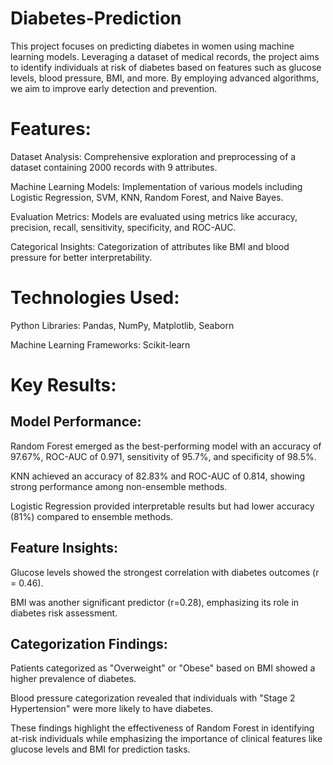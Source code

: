 # Diabetes-Prediction
This project focuses on predicting diabetes in women using machine learning models. Leveraging a dataset of medical records, the project aims to identify individuals at risk of diabetes based on features such as glucose levels, blood pressure, BMI, and more. By employing advanced algorithms, we aim to improve early detection and prevention.

# Features:
Dataset Analysis: Comprehensive exploration and preprocessing of a dataset containing 2000 records with 9 attributes.

Machine Learning Models: Implementation of various models including Logistic Regression, SVM, KNN, Random Forest, and Naive Bayes.

Evaluation Metrics: Models are evaluated using metrics like accuracy, precision, recall, sensitivity, specificity, and ROC-AUC.

Categorical Insights: Categorization of attributes like BMI and blood pressure for better interpretability.

# Technologies Used:

Python Libraries: Pandas, NumPy, Matplotlib, Seaborn

Machine Learning Frameworks: Scikit-learn

# Key Results:

## Model Performance:

Random Forest emerged as the best-performing model with an accuracy of 97.67%, ROC-AUC of 0.971, sensitivity of 95.7%, and specificity of 98.5%.

KNN achieved an accuracy of 82.83% and ROC-AUC of 0.814, showing strong performance among non-ensemble methods.

Logistic Regression provided interpretable results but had lower accuracy (81%) compared to ensemble methods.

## Feature Insights:
Glucose levels showed the strongest correlation with diabetes outcomes (r = 0.46).

BMI was another significant predictor (r=0.28), emphasizing its role in diabetes risk assessment.

## Categorization Findings:

Patients categorized as "Overweight" or "Obese" based on BMI showed a higher prevalence of diabetes.

Blood pressure categorization revealed that individuals with "Stage 2 Hypertension" were more likely to have diabetes.

These findings highlight the effectiveness of Random Forest in identifying at-risk individuals while emphasizing the importance of clinical features like glucose levels and BMI for prediction tasks.
